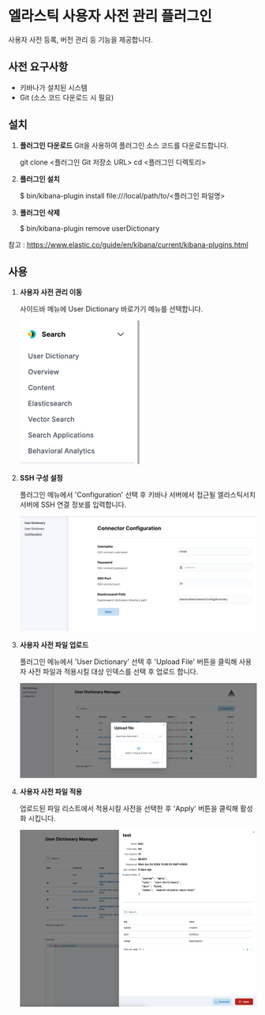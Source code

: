 # 엘라스틱 사용자 사전 관리 플러그인

사용자 사전 등록, 버전 관리 등 기능을 제공합니다.

## 사전 요구사항

- 키바나가 설치된 시스템
- Git (소스 코드 다운로드 시 필요)

## 설치

1. **플러그인 다운로드**
   Git을 사용하여 플러그인 소스 코드를 다운로드합니다.

   git clone <플러그인 Git 저장소 URL>
   cd <플러그인 디렉토리>


2. **플러그인 설치**

    $ bin/kibana-plugin install file:///local/path/to/<플러그인 파일명>


3. **플러그인 삭제**

    $ bin/kibana-plugin remove userDictionary


참고 : https://www.elastic.co/guide/en/kibana/current/kibana-plugins.html


## 사용

1. **사용자 사전 관리 이동**

    사이드바 메뉴에 User Dictionary 바로가기 메뉴를 선택합니다.

    ![Step 1](img/step1.png)


2. **SSH 구성 설정**

    플러그인 메뉴에서 'Configuration' 선택 후 
    키바나 서버에서 접근될 엘라스틱서치 서버에 SSH 연결 정보를 입력합니다.

    ![Step 2](img/step2.png)


3. **사용자 사전 파일 업로드**

    플러그인 메뉴에서 'User Dictionary' 선택 후 
    'Upload File' 버튼을 클릭해 사용자 사전 파일과 적용시킬 대상 인덱스를 선택 후 업로드 합니다.

    ![Step 3](img/step3.png)


4. **사용자 사전 파일 적용**

    업로드된 파일 리스트에서 적용시킬 사전을 선택한 후 'Apply' 버튼을 클릭해 활성화 시킵니다.

    ![Step 4](img/step4.png)